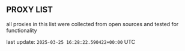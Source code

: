## PROXY LIST

all proxies in this list were collected from open sources and tested for functionality

last update: `2025-03-25 16:28:22.590422+00:00` UTC